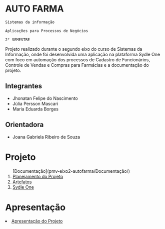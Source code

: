 # AUTO FARMA

`Sistemas da informação`

`Aplicações para Processos de Negócios`

`2° SEMESTRE` 

Projeto realizado durante o segundo eixo do curso de Sistemas da Informação, onde foi desenvolvida uma aplicação na plataforma Sydle One com foco em automação dos processos de Cadastro de Funcionários, Controle de Vendas e Compras para Farmácias e a documentação do projeto.

## Integrantes
* Jhonatan Felipe do Nascimento
* Júlia Persson Mascari
* Maria Eduarda Borges

## Orientadora

* Joana Gabriela Ribeiro de Souza

# Projeto

<ol>
[Documentação](pmv-eixo2-autofarma/Documentação/)
<li><a href="docs/02-Planejamento.md"> Planejamento do Projeto</a></li>
<li><a href="docs/03-Artefatos.md"> Artefatos</a></li>
<li><a href="docs/04-Projeto de Interface.md"> Sydle One</a></li>
</ol>

# Apresentação

<li><a href="docs/05-Apresentação do Projeto.md"> Apresentação do Projeto</a></li>
